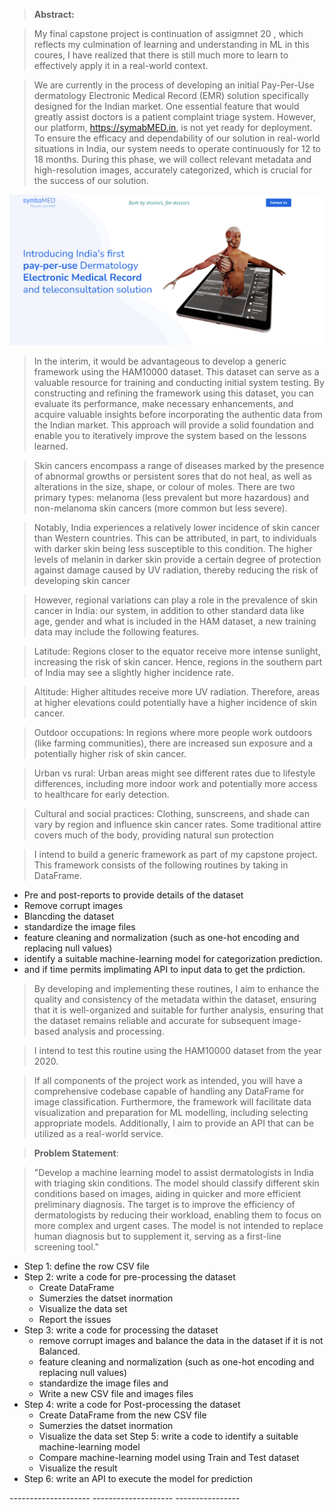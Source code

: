 >   **Abstract:**

>   My final capstone project is continuation of assigmnet 20 , which reflects my culmination of learning and understanding in ML in this coures, I have realized that there is still much more to learn to effectively apply it in a real-world context.

>   We are currently in the process of developing an initial Pay-Per-Use dermatology Electronic Medical Record (EMR) solution specifically designed for the Indian market. One essential feature that would greatly assist doctors is a patient complaint triage system. However, our platform, https://symabMED.in, is not yet ready for deployment. To ensure the efficacy and dependability of our solution in real-world situations in India, our system needs to operate continuously for 12 to 18 months. During this phase, we will collect relevant metadata and high-resolution images, accurately categorized, which is crucial for the success of our solution.

![A screenshot of a computer Description automatically generated with medium confidence](media/08a7bc76cabdf26c35148bb6281cfc58.png)

>   In the interim, it would be advantageous to develop a generic framework using the HAM10000 dataset. This dataset can serve as a valuable resource for training and conducting initial system testing. By constructing and refining the framework using this dataset, you can evaluate its performance, make necessary enhancements, and acquire valuable insights before incorporating the authentic data from the Indian market. This approach will provide a solid foundation and enable you to iteratively improve the system based on the lessons learned.

>   Skin cancers encompass a range of diseases marked by the presence of abnormal growths or persistent sores that do not heal, as well as alterations in the size, shape, or colour of moles. There are two primary types: melanoma (less prevalent but more hazardous) and non-melanoma skin cancers (more common but less severe).

>   Notably, India experiences a relatively lower incidence of skin cancer than Western countries. This can be attributed, in part, to individuals with darker skin being less susceptible to this condition. The higher levels of melanin in darker skin provide a certain degree of protection against damage caused by UV radiation, thereby reducing the risk of developing skin cancer

>   However, regional variations can play a role in the prevalence of skin cancer in India: our system, in addition to other standard data like age, gender and what is included in the HAM dataset, a new training data may include the following features.

>   Latitude: Regions closer to the equator receive more intense sunlight, increasing the risk of skin cancer. Hence, regions in the southern part of India may see a slightly higher incidence rate.

>   Altitude: Higher altitudes receive more UV radiation. Therefore, areas at higher elevations could potentially have a higher incidence of skin cancer.

>   Outdoor occupations: In regions where more people work outdoors (like farming communities), there are increased sun exposure and a potentially higher risk of skin cancer.

>   Urban vs rural: Urban areas might see different rates due to lifestyle differences, including more indoor work and potentially more access to healthcare for early detection.

>   Cultural and social practices: Clothing, sunscreens, and shade can vary by region and influence skin cancer rates. Some traditional attire covers much of the body, providing natural sun protection

>   I intend to build a generic framework as part of my capstone project. This framework consists of the following routines by taking in DataFrame.

-   Pre and post-reports to provide details of the dataset
-   Remove corrupt images
-   Blancding the dataset
-   standardize the image files
-   feature cleaning and normalization (such as one-hot encoding and replacing null values)
-   identify a suitable machine-learning model for categorization prediction.
-   and if time permits implimating API to input data to get the prdiction.

>   By developing and implementing these routines, I aim to enhance the quality and consistency of the metadata within the dataset, ensuring that it is well-organized and suitable for further analysis, ensuring that the dataset remains reliable and accurate for subsequent image-based analysis and processing.

>   I intend to test this routine using the HAM10000 dataset from the year 2020.

>   If all components of the project work as intended, you will have a comprehensive codebase capable of handling any DataFrame for image classification. Furthermore, the framework will facilitate data visualization and preparation for ML modelling, including selecting appropriate models. Additionally, I aim to provide an API that can be utilized as a real-world service.

>   **Problem Statement**:

>   "Develop a machine learning model to assist dermatologists in India with triaging skin conditions. The model should classify different skin conditions based on images, aiding in quicker and more efficient preliminary diagnosis. The target is to improve the efficiency of dermatologists by reducing their workload, enabling them to focus on more complex and urgent cases. The model is not intended to replace human diagnosis but to supplement it, serving as a first-line screening tool."

-   Step 1: define the row CSV file
-   Step 2: write a code for pre-processing the dataset
    -   Create DataFrame
    -   Sumerzies the datset inormation
    -   Visualize the data set
    -   Report the issues
-   Step 3: write a code for processing the dataset
    -   remove corrupt images and balance the data in the dataset if it is not Balanced.
    -   feature cleaning and normalization (such as one-hot encoding and replacing null values)
    -   standardize the image files and 
    -   Write a new CSV file and images files
-   Step 4: write a code for Post-processing the dataset
    -   Create DataFrame from the new CSV file
    -   Sumerzies the datset inormation
    -   Visualize the data set
    Step 5: write a code to identify a suitable machine-learning model
    -   Compare machine-learning model using Train and Test dataset
    -   Visualize the result
-   Step 6: write an API to execute the model for prediction

\-------------------- -------------------- ----------------

